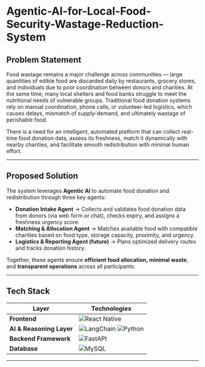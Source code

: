 # Agentic-AI-for-Local-Food-Security-Wastage-Reduction-System

## Problem Statement

Food wastage remains a major challenge across communities — large quantities of edible food are discarded daily by restaurants, grocery stores, and individuals due to poor coordination between donors and charities. At the same time, many local shelters and food banks struggle to meet the nutritional needs of vulnerable groups.
Traditional food donation systems rely on manual coordination, phone calls, or volunteer-led logistics, which causes delays, mismatch of supply-demand, and ultimately wastage of perishable food.

There is a need for an intelligent, automated platform that can collect real-time food donation data, assess its freshness, match it dynamically with nearby charities, and facilitate smooth redistribution with minimal human effort.

---


## Proposed Solution

The system leverages **Agentic AI** to automate food donation and redistribution through three key agents:

- **Donation Intake Agent** → Collects and validates food donation data from donors (via web form or chat), checks expiry, and assigns a freshness urgency score.  
- **Matching & Allocation Agent** → Matches available food with compatible charities based on food type, storage capacity, proximity, and urgency.  
- **Logistics & Reporting Agent (future)** → Plans optimized delivery routes and tracks donation history.

Together, these agents ensure **efficient food allocation, minimal waste**, and **transparent operations** across all participants.

---


## Tech Stack

| Layer | Technologies |
|--------|---------------|
| **Frontend** | ![React Native](https://img.shields.io/badge/React%20Native-61DAFB?style=for-the-badge&logo=react&logoColor=black) |
| **AI & Reasoning Layer** | ![LangChain](https://img.shields.io/badge/LangChain-00BFFF?style=for-the-badge) ![Python](https://img.shields.io/badge/Python-3776AB?style=for-the-badge&logo=python&logoColor=white) |
| **Backend Framework** | ![FastAPI](https://img.shields.io/badge/FastAPI-009688?style=for-the-badge&logo=fastapi&logoColor=white) |
| **Database** | ![MySQL](https://img.shields.io/badge/MySQL-4479A1?style=for-the-badge&logo=mysql&logoColor=white) |

---
